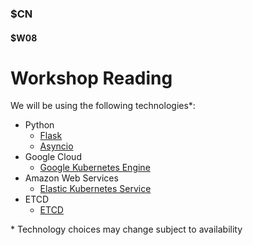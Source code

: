 ### $CN
#### $W08

# Workshop Reading


We will be using the following technologies\*:
- Python
    - [Flask](https://flask.palletsprojects.com/en/2.3.x/)
    - [Asyncio](https://docs.python.org/3/library/asyncio.html)
- Google Cloud 
    - [Google Kubernetes Engine](https://cloud.google.com/kubernetes-engine/docs)
- Amazon Web Services
    - [Elastic Kubernetes Service](https://docs.aws.amazon.com/eks/)
- ETCD 
    - [ETCD](https://etcd.io/)


\* Technology choices may change subject to availability